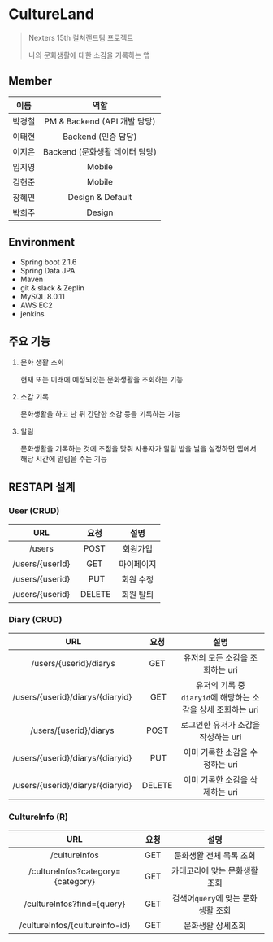 # CultureLand

> Nexters 15th 컬쳐랜드팀 프로젝트
>
> 나의 문화생활에 대한 소감을 기록하는 앱

## Member

이름 | 역할
:--: | :--:
박경철 | PM & Backend (API 개발 담당)
이태현 | Backend (인증 담당)
이지은 | Backend (문화생활 데이터 담당)
임지영 | Mobile
김현준 | Mobile
장혜연 | Design & Default
박희주 | Design

## Environment

- Spring boot 2.1.6
- Spring Data JPA
- Maven
- git & slack & Zeplin
- MySQL 8.0.11
- AWS EC2
- jenkins

## 주요 기능

1. 문화 생활 조회

   현재 또는 미래에 예정되있는 문화생활을 조회하는 기능

2. 소감 기록

   문화생활을 하고 난 뒤 간단한 소감 등을 기록하는 기능

3. 알림

   문화생활을 기록하는 것에 초점을 맞춰 사용자가 알림 받을 날을 설정하면 앱에서 해당 시간에 알림을 주는 기능

## RESTAPI 설계

### User (CRUD)

URL | 요청 | 설명
:--: | :--: | :--:
/users | POST | 회원가입
/users/{userId} | GET | 마이페이지
/users/{userid} |  PUT | 회원 수정
/users/{userid} |  DELETE | 회원 탈퇴

### Diary (CRUD)

URL | 요청 | 설명
:--: | :--: | :--:
/users/{userid}/diarys | GET |  유저의 모든 소감을 조회하는 uri
/users/{userid}/diarys/{diaryid} | GET |  유저의 기록 중 `diaryid`에 해당하는 소감을 상세 조회하는 uri
/users/{userid}/diarys | POST | 로그인한 유저가 소감을 작성하는 uri
/users/{userid}/diarys/{diaryid} | PUT | 이미 기록한 소감을 수정하는 uri
/users/{userid}/diarys/{diaryid} | DELETE | 이미 기록한 소감을 삭제하는 uri

### CultureInfo (R)

URL | 요청 | 설명
:--: | :--: | :--:
/cultureInfos | GET | 문화생활 전체 목록 조회
/cultureInfos?category={category} | GET | 카테고리에 맞는 문화생활 조회
/cultureInfos?find={query} | GET | 검색어`query`에 맞는 문화생활 조회
/cultureInfos/{cultureinfo-id} | GET | 문화생활 상세조회
